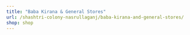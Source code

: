 ```yaml
---
title: "Baba Kirana & General Stores"
url: /shashtri-colony-nasrullaganj/baba-kirana-and-general-stores/
shop: shop
---
```

